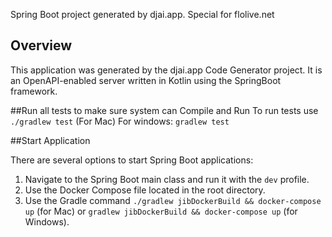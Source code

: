 Spring Boot project generated by djai.app. Special for flolive.net

## Overview
This application was generated by the djai.app Code Generator project. It is an OpenAPI-enabled server written in Kotlin using the SpringBoot framework.


##Run all tests to make sure system can Compile and Run
To run tests use `./gradlew test` (For Mac)
For windows: `gradlew test`

##Start Application

There are several options to start Spring Boot applications:

1. Navigate to the Spring Boot main class and run it with the `dev` profile.
2. Use the Docker Compose file located in the root directory.
3. Use the Gradle command `./gradlew jibDockerBuild && docker-compose up` (for Mac) or `gradlew jibDockerBuild && docker-compose up` (for Windows).
